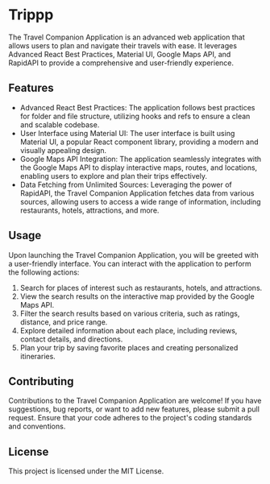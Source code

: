 # Trippp
The Travel Companion Application is an advanced web application that allows users to plan and navigate their travels with ease. It leverages Advanced React Best Practices, Material UI, Google Maps API, and RapidAPI to provide a comprehensive and user-friendly experience.

## Features
* Advanced React Best Practices: The application follows best practices for folder and file structure, utilizing hooks and refs to ensure a clean and scalable codebase.
* User Interface using Material UI: The user interface is built using Material UI, a popular React component library, providing a modern and visually appealing design.
* Google Maps API Integration: The application seamlessly integrates with the Google Maps API to display interactive maps, routes, and locations, enabling users to explore and plan their trips effectively.
* Data Fetching from Unlimited Sources: Leveraging the power of RapidAPI, the Travel Companion Application fetches data from various sources, allowing users to access a wide range of information, including restaurants, hotels, attractions, and more.

## Usage
Upon launching the Travel Companion Application, you will be greeted with a user-friendly interface. You can interact with the application to perform the following actions:

1. Search for places of interest such as restaurants, hotels, and attractions.
2. View the search results on the interactive map provided by the Google Maps API.
3. Filter the search results based on various criteria, such as ratings, distance, and price range.
4. Explore detailed information about each place, including reviews, contact details, and directions.
5. Plan your trip by saving favorite places and creating personalized itineraries.

## Contributing
Contributions to the Travel Companion Application are welcome! If you have suggestions, bug reports, or want to add new features, please submit a pull request. Ensure that your code adheres to the project's coding standards and conventions.

## License
This project is licensed under the MIT License.

